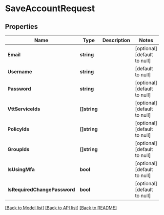 # SaveAccountRequest

## Properties
Name | Type | Description | Notes
------------ | ------------- | ------------- | -------------
**Email** | **string** |  | [optional] [default to null]
**Username** | **string** |  | [default to null]
**Password** | **string** |  | [optional] [default to null]
**VttServiceIds** | **[]string** |  | [optional] [default to null]
**PolicyIds** | **[]string** |  | [optional] [default to null]
**GroupIds** | **[]string** |  | [optional] [default to null]
**IsUsingMfa** | **bool** |  | [optional] [default to null]
**IsRequiredChangePassword** | **bool** |  | [optional] [default to null]

[[Back to Model list]](../README.md#documentation-for-models) [[Back to API list]](../README.md#documentation-for-api-endpoints) [[Back to README]](../README.md)

